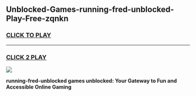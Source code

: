 
## Unblocked-Games-running-fred-unblocked-Play-Free-zqnkn
<h3>
<a href="https://premium76.site?title=running-fred-unblocked&ref=20M">CLICK TO PLAY</a></h3>
<hr>

<h3>
<a href="https://premium76.site?title=running-fred-unblocked&ref=20M">CLICK 2 PLAY</a>
  
</h3>

<a href="https://premium76.site?title=running-fred-unblocked&ref=19M"><img src="https://clearcache.store/games.png"></a>


**running-fred-unblocked games unblocked: Your Gateway to Fun and Accessible Online Gaming**
